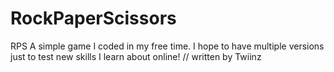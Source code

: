 # RockPaperScissors
RPS
A simple game I coded in my free time. I hope to have multiple versions just to test new skills I learn about online!
// written by Twiinz
